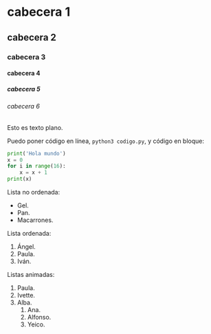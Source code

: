 # cabecera 1

## cabecera 2

### cabecera 3

#### cabecera 4

##### cabecera 5

###### cabecera 6

Esto es texto plano.

Puedo poner código en línea, `python3 codigo.py`, y código en bloque:

```python
print('Hola mundo')
x = 0
for i in range(16):
    x = x + 1
print(x)
```

Lista no ordenada:

* Gel.
* Pan.
* Macarrones.

Lista ordenada:
 
1. Ángel.
2. Paula.
3. Iván.

Listas animadas:

1. Paula.
2. Ivette.
3. Alba.
    1. Ana.
    2. Alfonso.
    3. Yeico.
